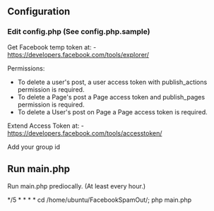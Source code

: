 ## Configuration

### Edit config.php (See config.php.sample)

Get Facebook temp token at:
    - https://developers.facebook.com/tools/explorer/

 Permissions:
   * To delete a user's post, a user access token with publish_actions permission is required.
   * To delete a Page's post a Page access token and publish_pages permission is required.
   * To delete a User's post on Page a Page access token is required.

Extend Access Token at:
    - https://developers.facebook.com/tools/accesstoken/

Add your group id

## Run main.php
Run main.php prediocally. (At least every hour.)

*/5 * * * * cd /home/ubuntu/FacebookSpamOut/; php main.php
